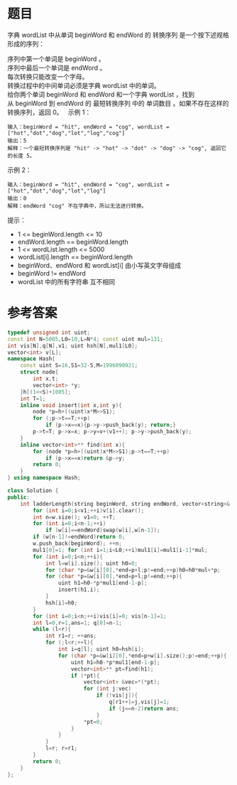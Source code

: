 # 题目
字典 wordList 中从单词 beginWord 和 endWord 的 转换序列 是一个按下述规格形成的序列：

序列中第一个单词是 beginWord 。<br>
序列中最后一个单词是 endWord 。<br>
每次转换只能改变一个字母。<br>
转换过程中的中间单词必须是字典 wordList 中的单词。<br>
给你两个单词 beginWord 和 endWord 和一个字典 wordList ，找到从 beginWord 到 endWord 的 最短转换序列 中的 单词数目 。如果不存在这样的转换序列，返回 0。
 
示例 1：

    输入：beginWord = "hit", endWord = "cog", wordList = ["hot","dot","dog","lot","log","cog"]
    输出：5
    解释：一个最短转换序列是 "hit" -> "hot" -> "dot" -> "dog" -> "cog", 返回它的长度 5。
示例 2：

    输入：beginWord = "hit", endWord = "cog", wordList = ["hot","dot","dog","lot","log"]
    输出：0
    解释：endWord "cog" 不在字典中，所以无法进行转换。

提示：

* 1 <= beginWord.length <= 10
* endWord.length == beginWord.length
* 1 <= wordList.length <= 5000
* wordList[i].length == beginWord.length
* beginWord、endWord 和 wordList[i] 由小写英文字母组成
* beginWord != endWord
* wordList 中的所有字符串 互不相同

# 参考答案
```c++
typedef unsigned int uint;
const int N=5005,L0=10,L=N*4; const uint mul=131;
int vis[N],q[N],v1; uint hsh[N],mul1[L0];
vector<int> v[L];
namespace Hash{
	const uint S=16,S1=32-S,M=1996090921;
	struct node{
		int x,t;
		vector<int> *y;
	}h[(1<<S)+1005];
	int T=1;
	inline void insert(int x,int y){
		node *p=h+((uint)x*M>>S1);
		for (;p->t==T;++p)
			if (p->x==x){p->y->push_back(y); return;}
		p->t=T; p->x=x; p->y=v+(v1++); p->y->push_back(y);
	}
	inline vector<int>** find(int x){
		for (node *p=h+((uint)x*M>>S1);p->t==T;++p)
			if (p->x==x)return &p->y;
		return 0;
	}
} using namespace Hash;

class Solution {
public:
	int ladderLength(string beginWord, string endWord, vector<string>& w) {
		for (int i=0;i<v1;++i)v[i].clear();
		int n=w.size(); v1=0; ++T;
		for (int i=0;i<n-1;++i)
			if (w[i]==endWord)swap(w[i],w[n-1]);
		if (w[n-1]!=endWord)return 0;
		w.push_back(beginWord); ++n;
		mul1[0]=1; for (int i=1;i<L0;++i)mul1[i]=mul1[i-1]*mul;
		for (int i=0;i<n;++i){
			int l=w[i].size(); uint h0=0;
			for (char *p=&w[i][0],*end=p+l;p!=end;++p)h0=h0*mul+*p;
			for (char *p=&w[i][0],*end=p+l;p!=end;++p){
				uint h1=h0-*p*mul1[end-1-p];
				insert(h1,i);
			}
			hsh[i]=h0;
		}
		for (int i=0;i<n;++i)vis[i]=0; vis[n-1]=1;
		int l=0,r=1,ans=1; q[0]=n-1;
		while (l<r){
			int r1=r; ++ans;
			for (;l<r;++l){
				int i=q[l]; uint h0=hsh[i];
				for (char *p=&w[i][0],*end=p+w[i].size();p!=end;++p){
					uint h1=h0-*p*mul1[end-1-p];
					vector<int>** pt=find(h1);
					if (*pt){
						vector<int> &vec=*(*pt);
						for (int j:vec)
							if (!vis[j]){
								q[r1++]=j,vis[j]=1;
								if (j==n-2)return ans;
							}
						*pt=0;
					}
				}
			}
			l=r; r=r1;
		}
		return 0;
	}
};
